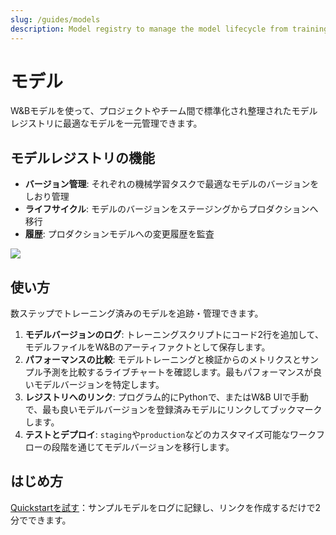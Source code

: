 ```yaml
---
slug: /guides/models
description: Model registry to manage the model lifecycle from training to production
---
```


# モデル

W&Bモデルを使って、プロジェクトやチーム間で標準化され整理されたモデルレジストリに最適なモデルを一元管理できます。

## モデルレジストリの機能
* **バージョン管理**: それぞれの機械学習タスクで最適なモデルのバージョンをしおり管理
* **ライフサイクル**: モデルのバージョンをステージングからプロダクションへ移行
* **履歴**: プロダクションモデルへの変更履歴を監査

![](/images/models/models_landing_page.png)

## 使い方
数ステップでトレーニング済みのモデルを追跡・管理できます。

1. **モデルバージョンのログ**: トレーニングスクリプトにコード2行を追加して、モデルファイルをW&Bのアーティファクトとして保存します。
2. **パフォーマンスの比較**: モデルトレーニングと検証からのメトリクスとサンプル予測を比較するライブチャートを確認します。最もパフォーマンスが良いモデルバージョンを特定します。
3. **レジストリへのリンク**: プログラム的にPythonで、またはW&B UIで手動で、最も良いモデルバージョンを登録済みモデルにリンクしてブックマークします。
4. **テストとデプロイ**: `staging`や`production`などのカスタマイズ可能なワークフローの段階を通じてモデルバージョンを移行します。

## はじめ方
[Quickstartを試す](/guides/models/quickstart)：サンプルモデルをログに記録し、リンクを作成するだけで2分でできます。

